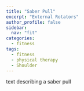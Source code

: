 ```yaml
---
title: "Saber Pull"
excerpt: "External Rotators"
author_profile: false
sidebar:
  nav: "fit"
categories:
  - fitness
tags:
  - fitness
  - physical therapy
  - Shoulder
---
```


text describing a saber pull
